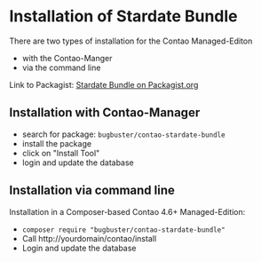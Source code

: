 # Installation of Stardate Bundle

There are two types of installation for the Contao Managed-Editon
* with the Contao-Manger
* via the command line

Link to Packagist: [Stardate Bundle on Packagist.org][1]


## Installation with Contao-Manager

* search for package: `bugbuster/contao-stardate-bundle`
* install the package
* click on "Install Tool"
* login and update the database


## Installation via command line

Installation in a Composer-based Contao 4.6+ Managed-Edition:

* `composer require "bugbuster/contao-stardate-bundle"`
* Call http://yourdomain/contao/install
* Login and update the database


[1]: https://packagist.org/packages/bugbuster/contao-stardate-bundle
